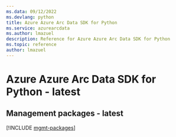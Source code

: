 ```yaml
---
ms.data: 09/12/2022
ms.devlang: python
title: Azure Azure Arc Data SDK for Python
ms.service: azurearcdata
ms.author: lmazuel
description: Reference for Azure Azure Arc Data SDK for Python
ms.topic: reference
author: lmazuel
---
```

# Azure Azure Arc Data SDK for Python - latest

## Management packages - latest
[!INCLUDE [mgmt-packages](azure-arc-data-mgmt-index.md)]